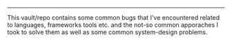 ***
This vault/repo contains some common bugs that I've encountered related to languages, frameworks tools etc. and the not-so common apporaches I took to solve them as well as some common system-design problems.

